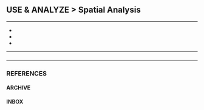 ## USE & ANALYZE > Spatial Analysis

<hr/>

- []()
- []()
- []()

<hr/>

###

###

<hr/>

### REFERENCES

#### ARCHIVE

#### INBOX
